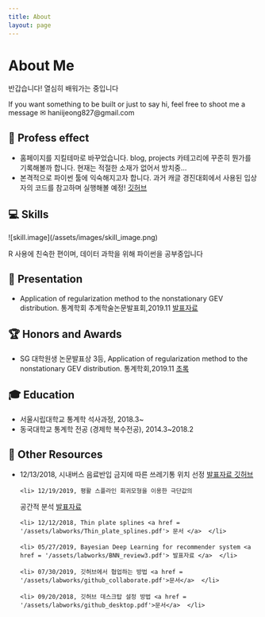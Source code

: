 ```yaml
---
title: About
layout: page
---
```

<!-- ![Profile Image]({{ site.url }}/{{ site.picture }}) -->
# About Me

<p>반갑습니다! 열심히 배워가는 중입니다 </p>
<p>If you want something to be built or just to say hi, feel free to shoot me a message  ✉ haniijeong827@gmail.com</p>

<h2> 📣 Profess effect </h2>
<ul class="skill-list">
	<li> 홈페이지를 지킬테마로 바꾸었습니다. blog, projects 카테고리에 꾸준히 뭔가를 기록해볼까 합니다. 현재는 적절한 소재가 없어서 방치중...
	</li>
	<li> 본격적으로 파이썬 툴에 익숙해지고자 합니다. 과거 캐글 경진대회에서 사용된 입상자의 코드를 참고하며 실행해볼 예정!  
	 <a href ='https://github.com/12jeong/Kaggle-beginner'> 깃허브 </a>
	</li>
</ul>

<h2> 💻 Skills</h2>
![skill.image](/assets/images/skill_image.png)
<p> R 사용에 친숙한 편이며, 데이터 과학을 위해 파이썬을 공부중입니다 </p>

<h2> 🎤‍ Presentation</h2>
<ul class="skill-list">
	<li> Application of regularization method to the nonstationary GEV distribution. 통계학회 추계학술논문발표회,2019.11
	<a href = '/assets/labworks/regularization_GEV.pdf'> 발표자료 </a>  
	</li>
</ul>

<h2> 🏆 Honors and Awards</h2>
<ul class="skill-list">
	<li> SG 대학원생 논문발표상 3등, Application of regularization method to the nonstationary GEV distribution. 통계학회,2019.11 <a href = '/assets/labworks/abstract_regularization_GEV.pdf'> 초록 </a></li>
</ul>

<h2> 🎓 Education</h2>
<ul class="skill-list">
	<li> 서울시립대학교 통계학 석사과정, 2018.3~ </li>
	<li> 동국대학교 통계학 전공 (경제학 복수전공), 2014.3~2018.2 </li>
</ul>

<h2> 📁 Other Resources </h2>
<ul class="skill-list">
  <li> 12/13/2018, 시내버스 음료반입 금지에 따른 쓰레기통 위치 선정 <a href = '/assets/labworks/NDoB_최종.pdf'> 발표자료 </a>   <a href = 'https://github.com/12jeong/No-drinks-on-the-bus/blob/master/README.md'> 깃허브 </a> </li>

	<li> 12/19/2019, 평활 스플라인 회귀모형을 이용한 극단값의
공간적 분석 <a href = '/assets/labworks/academic_thesis.pdf'> 발표자료 </a>  </li>

	<li> 12/12/2018, Thin plate splines <a href = '/assets/labworks/Thin_plate_splines.pdf'> 문서 </a>  </li>

	<li> 05/27/2019, Bayesian Deep Learning for recommender system <a href = '/assets/labworks/BNN_review3.pdf'> 발표자료 </a>  </li>

	<li> 07/30/2019, 깃허브에서 협업하는 방법 <a href = '/assets/labworks/github_collaborate.pdf'>문서</a>  </li>

	<li> 09/20/2018, 깃허브 데스크탑 설정 방법 <a href = '/assets/labworks/github_desktop.pdf'>문서</a>  </li>
</ul>

<!-- <h2>Projects</h2>
<ul>
	<li><a href="https://github.com/">Lorem Lorem</a></li>
	<li><a href="https://github.com/">Ipsum Dolor</a></li>
	<li><a href="https://github.com/">Dolor Lorem</a></li>
</ul> -->
